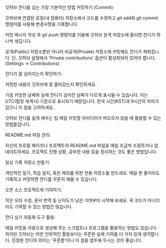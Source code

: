 깃허브 잔디를 심는 가장 기본적인 방법
커밋하기 (Commit):

깃허브에 연결된 로컬(내 컴퓨터) 저장소에서 코드를 수정하고 git add와 git commit 명령어를 사용해 변경사항을 기록합니다.

커밋 메시지 작성 후 git push 명령어를 이용해 깃허브 원격 저장소에 올리면 잔디가 하나씩 생깁니다.

공개(Public) 저장소뿐만 아니라 비공개(Private) 저장소에 커밋해도 잔디가 채워집니다. 단, 깃허브 설정에서 'Private contributions' 옵션이 활성화되어 있어야 합니다. (Settings -> Contributions)

잔디가 잘 심어지는지 확인하기:

커밋한 내용이 깃허브에 잘 올라갔는지 확인하세요.

가끔 커밋한 날짜와 실제 잔디가 심어진 날짜가 다르게 표시될 수 있습니다. 이는 UTC(협정 세계시) 기준으로 표시되기 때문입니다. 한국 시간(KST)과 9시간의 차이가 있으니 이 점을 고려하세요.

깃허브 잔디를 쉽게 채우는 팁
매일 커밋할 아이디어가 떠오르지 않을 때 활용할 수 있는 방법들입니다.

README.md 파일 관리:

자신의 프로필 페이지나 프로젝트의 README.md 파일을 매일 조금씩 수정하거나 업데이트하세요. 프로젝트 진행 상황, 공부한 내용 등을 정리하는 것도 좋은 방법입니다.

일상 기록 저장소 만들기:

개인적인 일기, 학습 일지, 혹은 메모를 위한 전용 저장소를 만드세요. 매일 한 줄이라도 기록하고 커밋하면 잔디를 꾸준히 채울 수 있습니다.

오픈 소스 프로젝트에 기여하기:

작은 오타 수정, 문서 번역 등 난이도가 낮은 기여부터 시작해 보세요. 꼭 코드가 아니더라도 기여할 수 있는 방법은 많습니다.

잔디 심기 자동화 도구 활용:

매일 커밋을 자동으로 생성해 주는 스크립트나 프로그램을 활용하는 방법도 있습니다. 하지만 깃허브는 이런 인위적인 활동보다는 꾸준한 실제 기여를 더 가치 있게 생각합니다. 진정한 잔디의 의미는 '꾸준함'이니 이 점을 염두에 두시는 것이 좋습니다.
